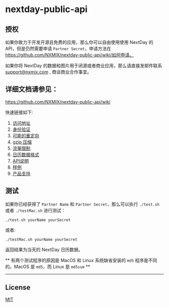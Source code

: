 nextday-public-api
==================

## 授权

如果你致力于开发开源且免费的应用，那么你可以自由使用使用 NextDay 的 API，但是仍然需要申请 `Partner Secret`，申请方法在 https://github.com/NXMIX/nextday-public-api/wiki/如何申请。

如果你将 NextDay 的数据和图片用于闭源或者商业应用，那么请直接发邮件联系 support@nxmix.com , 商谈商业合作事宜。

## 详细文档请参见：

https://github.com/NXMIX/nextday-public-api/wiki

快速链接如下:

1. [访问地址](https://github.com/NXMIX/nextday-public-api/wiki/访问地址)
1. [身份验证](https://github.com/NXMIX/nextday-public-api/wiki/身份验证)
1. [可能的重定向](https://github.com/NXMIX/nextday-public-api/wiki/重定向)
1. [gzip 压缩](https://github.com/NXMIX/nextday-public-api/wiki/压缩)
1. [流量限制](https://github.com/NXMIX/nextday-public-api/wiki/流量限制)
1. [日历数据格式](https://github.com/NXMIX/nextday-public-api/wiki/日历数据格式)
1. [API说明](https://github.com/NXMIX/nextday-public-api/wiki/API说明)
1. [样例](https://github.com/NXMIX/nextday-public-api/wiki/样例)
1. [产品支持](https://github.com/NXMIX/nextday-public-api/wiki/issues)

## 测试

如果你已经获得了 `Partner Name` 和 `Partner Secret`，那么可以执行 `./test.sh` 或者 `./testMac.sh` 进行测试：

`./test.sh yourName yourSecret`

或者:

`./testMac.sh yourName yourSecret`

返回结果为当天的 NextDay 日历数据。

** 有两个测试程序的原因是 MacOS 和 Linux 系统缺省安装的 `md5` 程序是不同的。MacOS 是 `md5`，而 Linux 是 `md5sum` **

** **

## License

[MIT](./LICENSE)
